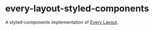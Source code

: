 # every-layout-styled-components

A styled-components implementation of [Every Layout](every-layout.dev).
